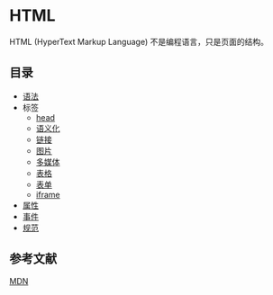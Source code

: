 # HTML

HTML (HyperText Markup Language) 不是编程语言，只是页面的结构。

## 目录

* [语法](./grammar.md)
* 标签
  * [head](./tags/head.md)
  * [语义化](./tags/base.md)
  * [链接](./tags/link.md)
  * [图片](./tags/image.md)
  * [多媒体](./tags/media.md)
  * [表格](./tags/table.md)
  * [表单](./tags/form.md)
  * [iframe](./tags/iframe.md)
* [属性](./attributes.md)
* [事件](./events.md)
* [规范](./standard.md)

## 参考文献

[MDN](https://developer.mozilla.org/en-US/docs/Web/HTML)

